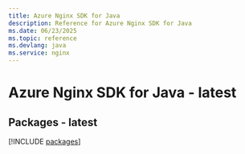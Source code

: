 ```yaml
---
title: Azure Nginx SDK for Java
description: Reference for Azure Nginx SDK for Java
ms.date: 06/23/2025
ms.topic: reference
ms.devlang: java
ms.service: nginx
---
```

# Azure Nginx SDK for Java - latest
## Packages - latest
[!INCLUDE [packages](nginx-index.md)]